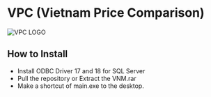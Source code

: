 # VPC (Vietnam Price Comparison)
![VPC LOGO](/Logo.ico "VPC Logo")
## How to Install
- Install ODBC Driver 17 and 18 for SQL Server
- Pull the repository or Extract the VNM.rar
- Make a shortcut of main.exe to the desktop.
